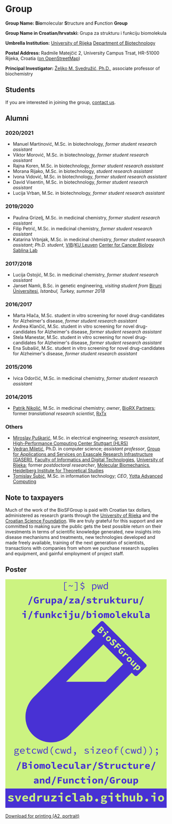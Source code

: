 # Group

**Group Name:** **Bio**molecular **S**tructure and **F**unction **Group**

**Group Name in Croatian/hrvatski:** Grupa za strukturu i funkciju biomolekula

**Umbrella Institution:** [University of Rijeka](https://uniri.hr/) [Department of Biotechnology](https://www.biotech.uniri.hr/)

**Postal Address:** Radmile Matejčić 2, University Campus Trsat, HR-51000 Rijeka, Croatia ([on OpenStreetMap](https://www.openstreetmap.org/?mlat=45.32870&mlon=14.46690#map=19/45.32870/14.46690))

**Principal Investigator:** [Željko M. Svedružić, Ph.D.](principal-investigator.md), associate professor of biochemistry

## Students

If you are interested in joining the group, [contact us](contact.md).

## Alumni

### 2020/2021

- Manuel Martinović, M.Sc. in biotechnology, *former student research assistant*
- Viktor Morović, M.Sc. in biotechnology, *former student research assistant*
- Rajna Koren, M.Sc. in biotechnology, *former student research assistant*
- Morana Rijako, M.Sc. in biotechnology, *student research assistant*
- Ivona Vidović, M.Sc. in biotechnology, *former student research assistant*
- David Visentin, M.Sc. in biotechnology, *former student research assistant*
- Lucija Vrban, M.Sc. in biotechnology, *former student research assistant*

### 2019/2020

- Paulina Grizelj, M.Sc. in medicinal chemistry, *former student research assistant*
- Filip Petrić, M.Sc. in medicinal chemistry, *former student research assistant*
- Katarina Vrbnjak, M.Sc. in medicinal chemistry, *former student research assistant*; *Ph.D. student*, [VIB](https://vib.be/)/[KU Leuven](https://www.kuleuven.be/) [Center for Cancer Biology](https://ccb.sites.vib.be/) [Sablina Lab](https://vib.be/labs/sablina-lab)

### 2017/2018

- Lucija Ostojić, M.Sc. in medicinal chemistry, *former student research assistant*
- Janset Namlı, B.Sc. in genetic engineering, *visiting student from* [Biruni Üniversitesi](https://www.biruni.edu.tr/), *Istanbul, Turkey, summer 2018*

### 2016/2017

- Marta Hlača, M.Sc. student in vitro screening for novel drug-candidates for Alzheimer's disease, *former student research assistant*
- Andrea Klančić, M.Sc. student in vitro screening for novel drug-candidates for Alzheimer's disease, *former student research assistant*
- Stela Manestar, M.Sc. student in vitro screening for novel drug-candidates for Alzheimer's disease, *former student research assistant*
- Ena Subašić, M.Sc. student in vitro screening for novel drug-candidates for Alzheimer's disease, *former student research assistant*

### 2015/2016

- Ivica Odorčić, M.Sc. in medicinal chemistry, *former student research assistant*

### 2014/2015

- [Patrik Nikolić](https://nikoli.ch/), M.Sc. in medicinal chemistry; *owner*, [BioRX Partners](https://www.biorxpartners.com/); former *translational research scientist*, [RxTx](https://www.rxtx.tech/)

### Others

- [Miroslav Puškarić](https://www.hlrs.de/en/about-us/organization/people/person/puskaric/), M.Sc. in electrical engineering; *research assistant*, [High-Performance Computing Center Stuttgart (HLRS)](https://www.hlrs.de/)
- [Vedran Miletić](https://vedran.miletic.net/), Ph.D. in computer science; *assistant professor*, [Group for Applications and Services on Exascale Research Infrastructure (GASERI)](https://group.miletic.net/), [Faculty of Informatics and Digital Technologies](https://www.inf.uniri.hr/), [University of Rijeka](https://uniri.hr/); former *postdoctoral researcher*, [Molecular Biomechanics](https://www.h-its.org/research/mbm/), [Heidelberg Institute for Theoretical Studies](https://www.h-its.org/)
- [Tomislav Šubić](https://tsubic.info/), M.Sc. in information technology; *CEO*, [Yotta Advanced Computing](https://yac.hr/)

## Note to taxpayers

Much of the work of the BioSFGroup is paid with Croatian tax dollars, administered as research grants through the [University of Rijeka](https://uniri.hr/) and the [Croatian Science Foundation](https://hrzz.hr/). We are truly grateful for this support and are committed to making sure the public gets the best possible return on their investments in terms of scientific knowledge generated, new insights into disease mechanisms and treatments, new technologies developed and made freely available, training of the next generation of scientists, transactions with companies from whom we purchase research supplies and equipment, and gainful employment of project staff.

## Poster

![BioSFGroup poster](images/logo-poster.png)

[Download for printing (A2, portrait)](images/logo-poster.pdf)
